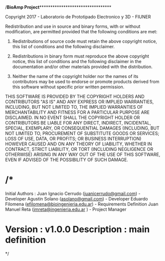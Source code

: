 /****************************BioAmp Project*************************************************************

Copyright 2017 - Laboratorio de Prototipado Electronico y 3D - FIUNER

Redistribution and use in source and binary forms, with or without modification, are permitted provided that the following conditions are met:

1. Redistributions of source code must retain the above copyright notice, this list of conditions and the following disclaimer.

2. Redistributions in binary form must reproduce the above copyright notice, this list of conditions and the following disclaimer in the documentation and/or other materials provided with the distribution.

3. Neither the name of the copyright holder nor the names of its contributors may be used to endorse or promote products derived from this software without specific prior written permission.

THIS SOFTWARE IS PROVIDED BY THE COPYRIGHT HOLDERS AND CONTRIBUTORS "AS IS" AND ANY EXPRESS OR IMPLIED WARRANTIES, INCLUDING, BUT NOT LIMITED TO, THE IMPLIED WARRANTIES OF MERCHANTABILITY AND FITNESS FOR A PARTICULAR PURPOSE ARE DISCLAIMED. IN NO EVENT SHALL THE COPYRIGHT HOLDER OR CONTRIBUTORS BE LIABLE FOR ANY DIRECT, INDIRECT, INCIDENTAL, SPECIAL, EXEMPLARY, OR CONSEQUENTIAL DAMAGES (INCLUDING, BUT NOT LIMITED TO, PROCUREMENT OF SUBSTITUTE GOODS OR SERVICES; LOSS OF USE, DATA, OR PROFITS; OR BUSINESS INTERRUPTION) HOWEVER CAUSED AND ON ANY THEORY OF LIABILITY, WHETHER IN CONTRACT, STRICT LIABILITY, OR TORT (INCLUDING NEGLIGENCE OR OTHERWISE) ARISING IN ANY WAY OUT OF THE USE OF THIS SOFTWARE, EVEN IF ADVISED OF THE POSSIBILITY OF SUCH DAMAGE.

/*
===============================================================================
 Initial Authors : 
		   Juan Ignacio Cerrudo (juanicerrudo@gmail.com) - Developer
		   Agustin Solano (asolano@gmail.com) - Developer
                   Eduardo Filomena (efilomena@bioingenieria.edu.ar) - Requirements Definition
		   Juan Manuel Reta (jmreta@ingenieria.edu.ar ) - Project Manager

 Version     : v1.0.0
 Description : main definition
===============================================================================
*/

